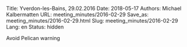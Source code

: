 Title: Yverdon-les-Bains, 29.02.2016
Date: 2018-05-17
Authors: Michael Kalbermatten
URL: meeting_minutes/2016-02-29
Save_as: meeting_minutes/2016-02-29.html
Slug: meeting_minutes/2016-02-29
Lang: en
Status: hidden


Avoid Pelican warning

